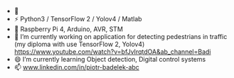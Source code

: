 - 👋 
- ⚡ Python3 / TensorFlow 2 / Yolov4 / Matlab
- 🌱 Raspberry Pi 4, Arduino, AVR, STM
- 🔭 I’m currently working on application for detecting pedestrians in traffic (my diploma with use TensorFlow 2, Yolov4)
     https://www.youtube.com/watch?v=bfJvIrqtdOA&ab_channel=Badi
- 😄 I’m currently learning Object detection, Digital control systems
- 📫 www.linkedin.com/in/piotr-badelek-abc

